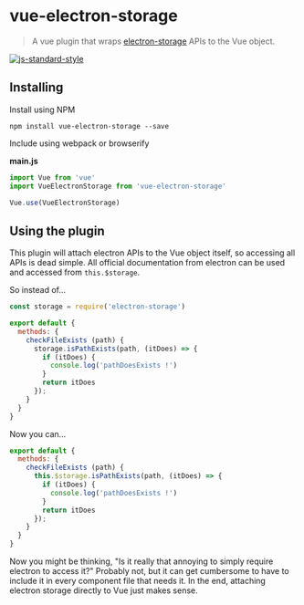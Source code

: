 # vue-electron-storage
> A vue plugin that wraps [electron-storage](https://github.com/Cocycles/electron-storage) APIs to the Vue object.

[![js-standard-style](https://cdn.rawgit.com/feross/standard/master/badge.svg)](https://github.com/feross/standard)

## Installing
Install using NPM
```
npm install vue-electron-storage --save
```

Include using webpack or browserify

**main.js**
```js
import Vue from 'vue'
import VueElectronStorage from 'vue-electron-storage'

Vue.use(VueElectronStorage)
```

## Using the plugin
This plugin will attach electron APIs to the Vue object itself, so accessing all APIs is dead simple. All official documentation from electron can be used and accessed from `this.$storage`.

So instead of...
```js
const storage = require('electron-storage')

export default {
  methods: {
    checkFileExists (path) {
      storage.isPathExists(path, (itDoes) => {
        if (itDoes) {
          console.log('pathDoesExists !')
        }
        return itDoes
      });
    }
  }
}
```

Now you can...

```js
export default {
  methods: {
    checkFileExists (path) {
      this.$storage.isPathExists(path, (itDoes) => {
        if (itDoes) {
          console.log('pathDoesExists !')
        }
        return itDoes
      });
    }
  }
}
```

Now you might be thinking, "Is it really that annoying to simply require electron to access it?" Probably not, but it can get cumbersome to have to include it in every component file that needs it. In the end, attaching electron storage directly to Vue just makes sense.
